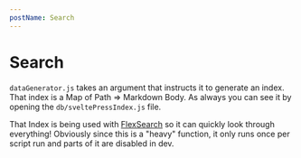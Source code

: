 ```yaml
---
postName: Search
---
```


# Search

`dataGenerator.js` takes an argument that instructs it to generate an index. That index is a Map of Path => Markdown Body. As always you can see it by opening the `db/sveltePressIndex.js` file.

That Index is being used with [FlexSearch](https://github.com/nextapps-de/flexsearch) so it can quickly look through everything!
Obviously since this is a "heavy" function, it only runs once per script run and parts of it are disabled in dev.
 